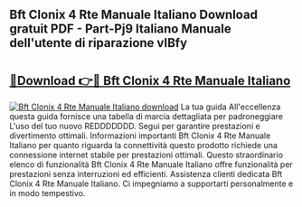 ## Bft Clonix 4 Rte Manuale Italiano Download gratuit PDF - Part-Pj9 Italiano Manuale dell'utente di riparazione vIBfy

# <h2><a href="http://dfaae1o.blite.top/?on=Bft+Clonix+4+Rte+Manuale+Italiano">🔗Download 👉🔴 Bft Clonix 4 Rte Manuale Italiano</a></h2>

[![Bft Clonix 4 Rte Manuale Italiano download](https://i.imgur.com/lujVjoI.png)](http://dfaae1o.blite.top/?on=Bft+Clonix+4+Rte+Manuale+Italiano)
La tua guida All'eccellenza questa guida fornisce una tabella di marcia dettagliata per padroneggiare L'uso del tuo nuovo REDDDDDDD. Segui per garantire prestazioni e divertimento ottimali. Informazioni importanti Bft Clonix 4 Rte Manuale Italiano per quanto riguarda la connettività questo prodotto richiede una connessione internet stabile per prestazioni ottimali. Questo straordinario elenco di funzionalità Bft Clonix 4 Rte Manuale Italiano offre funzionalità per prestazioni senza interruzioni ed efficienti. Assistenza clienti dedicata Bft Clonix 4 Rte Manuale Italiano. Ci impegniamo a supportarti personalmente e in modo tempestivo.
